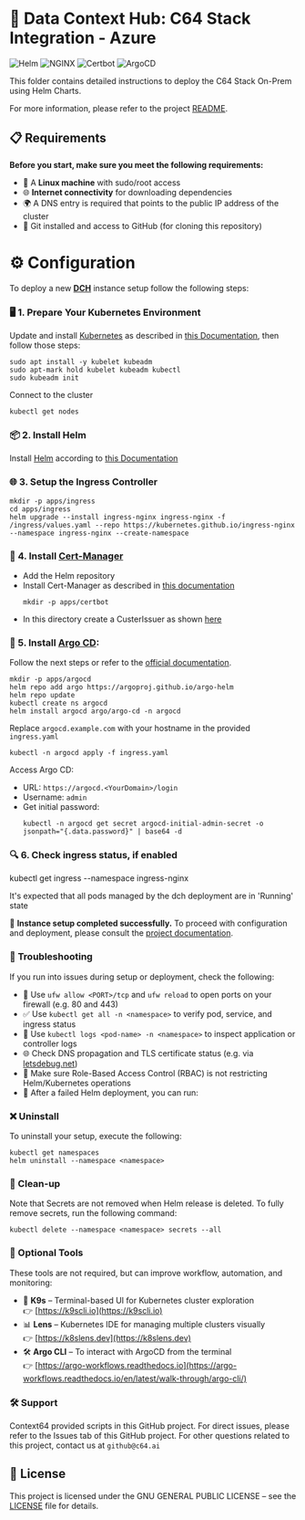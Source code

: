 # 🚀 Data Context Hub: C64 Stack Integration - Azure 


![Helm](https://img.shields.io/badge/Helm-0F1689?style=flat&logo=helm&logoColor=white)
![NGINX](https://img.shields.io/badge/Nginx-009639?style=flat&logo=nginx&logoColor=white)
![Certbot](https://img.shields.io/badge/Certbot-3A5796?style=flat&logo=letsencrypt&logoColor=white)
![ArgoCD](https://img.shields.io/badge/ArgoCD-FE4B83?style=flat&logo=argo&logoColor=white)

This folder contains detailed instructions to deploy the C64 Stack On-Prem using Helm Charts.

For more information, please refer to the project [README](https://github.com/context64ai/c64-stack-deployments/blob/main/README.md).

## 📋 Requirements

**Before you start, make sure you meet the following requirements:**

- 🐧 A **Linux machine** with sudo/root access  
- 🌐 **Internet connectivity** for downloading dependencies  
- 🌍 A DNS entry is required that points to the public IP address of the cluster
- 🐙 Git installed and access to GitHub (for cloning this repository)


# ⚙️ Configuration 

To deploy a new [**DCH**](https://www.datacontexthub.com/) instance setup follow the following steps:

### 🖥️ 1. Prepare Your Kubernetes Environment 

Update and install [Kubernetes](https://kubernetes.io/) as described in [this Documentation](https://kubernetes.io/docs/tasks/tools/install-kubectl-linux/#install-using-native-package-management), then follow those steps:
   ```
   sudo apt install -y kubelet kubeadm
   sudo apt-mark hold kubelet kubeadm kubectl
   sudo kubeadm init
   ```

Connect to the cluster   

   ```
   kubectl get nodes
   ```

### 📦 2. Install Helm 
Install [Helm](https://helm.sh/) according to [this Documentation](https://helm.sh/de/docs/intro/install/#von-einem-script)

### 🌐 3. Setup the Ingress Controller
   ```
   mkdir -p apps/ingress
   cd apps/ingress
   helm upgrade --install ingress-nginx ingress-nginx -f /ingress/values.yaml --repo https://kubernetes.github.io/ingress-nginx --namespace ingress-nginx --create-namespace
   ```

### 🔐 4. Install [Cert-Manager](https://cert-manager.io/)
- Add the Helm repository
- Install Cert-Manager as described in [this documentation](https://cert-manager.io/docs/installation/helm/#2-install-cert-manager)
   ```
   mkdir -p apps/certbot
- In this directory create a CusterIssuer as shown [here](https://cert-manager.io/docs/tutorials/getting-started-aks-letsencrypt/#create-a-clusterissuer-for-lets-encrypt-staging)

### 🚦 5. Install [Argo CD](https://argo-cd.readthedocs.io/en/stable/):
 Follow the next steps or refer to the [official documentation](https://github.com/argoproj/argo-helm).

   ```
   mkdir -p apps/argocd
   helm repo add argo https://argoproj.github.io/argo-helm
   helm repo update
   kubectl create ns argocd
   helm install argocd argo/argo-cd -n argocd
   ```
Replace `argocd.example.com` with your hostname in the provided `ingress.yaml`
   ```   
   kubectl -n argocd apply -f ingress.yaml
   ```
Access Argo CD:
- URL: `https://argocd.<YourDomain>/login`
- Username: `admin`
- Get initial password:   
     ```
     kubectl -n argocd get secret argocd-initial-admin-secret -o jsonpath="{.data.password}" | base64 -d
     ```


### 🔍 6. Check ingress status, if enabled 
kubectl get ingress --namespace ingress-nginx


It's expected that all pods managed by the dch deployment are in 'Running' state

🎉 **Instance setup completed successfully.**
To proceed with configuration and deployment, please consult the [project documentation](https://docs.datacontexthub.com/deployment-and-maintenance/installation).

### 🧯 Troubleshooting

If you run into issues during setup or deployment, check the following:

- 🧱 Use `ufw allow <PORT>/tcp` and `ufw reload` to open ports on your firewall (e.g. 80 and 443)
- ✅ Use `kubectl get all -n <namespace>` to verify pod, service, and ingress status  
- 🧵 Use `kubectl logs <pod-name> -n <namespace>` to inspect application or controller logs  
- 🌐 Check DNS propagation and TLS certificate status (e.g. via [letsdebug.net](https://letsdebug.net))  
- 🔐 Make sure Role-Based Access Control (RBAC) is not restricting Helm/Kubernetes operations  
- 🧹 After a failed Helm deployment, you can run:

### ❌ Uninstall 

To uninstall your setup, execute the following:
   ```
   kubectl get namespaces
   helm uninstall --namespace <namespace>
   ```

### 🧹 Clean-up 

Note that Secrets are not removed when Helm release is deleted.
To fully remove secrets, run the following command:
   ```
  kubectl delete --namespace <namespace> secrets --all
   ```
### 🧰 Optional Tools

These tools are not required, but can improve workflow, automation, and monitoring:

- 🧪 **K9s** – Terminal-based UI for Kubernetes cluster exploration  
  👉 [https://k9scli.io](https://k9scli.io)
- 📊 **Lens** – Kubernetes IDE for managing multiple clusters visually  
  👉 [https://k8slens.dev](https://k8slens.dev)
- 🛠️ **Argo CLI** – To interact with ArgoCD from the terminal  
  👉 [https://argo-workflows.readthedocs.io](https://argo-workflows.readthedocs.io/en/latest/walk-through/argo-cli/)

### 🛠️ Support


Context64 provided scripts in this GitHub project. For direct issues, please refer to the Issues tab of this GitHub project. For other questions related to this project, contact us at `github@c64.ai`


## 📄 License


This project is licensed under the GNU GENERAL PUBLIC LICENSE – see the [LICENSE](https://github.com/context64ai/c64-stack-deployments/blob/main/LICENSE) file for details.
